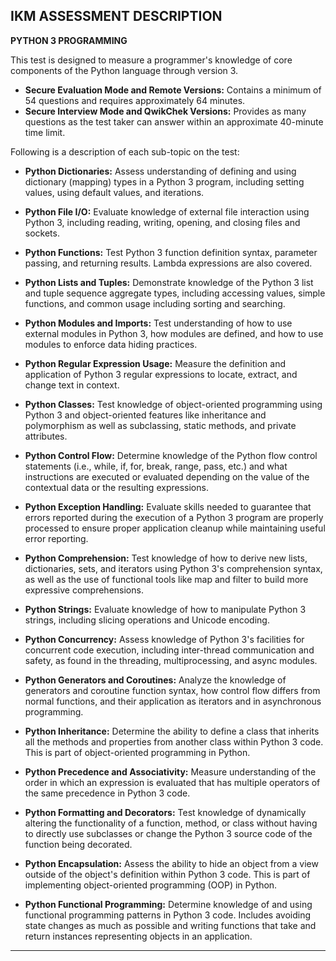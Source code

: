 **IKM ASSESSMENT DESCRIPTION**
---
**PYTHON 3 PROGRAMMING**

This test is designed to measure a programmer's knowledge of core components of the Python language through version 3.

- **Secure Evaluation Mode and Remote Versions:** Contains a minimum of 54 questions and requires approximately 64 minutes.
- **Secure Interview Mode and QwikChek Versions:** Provides as many questions as the test taker can answer within an approximate 40-minute time limit.

Following is a description of each sub-topic on the test:

- **Python Dictionaries:** Assess understanding of defining and using dictionary (mapping) types in a Python 3 program, including setting values, using default values, and iterations.

- **Python File I/O:** Evaluate knowledge of external file interaction using Python 3, including reading, writing, opening, and closing files and sockets.

- **Python Functions:** Test Python 3 function definition syntax, parameter passing, and returning results. Lambda expressions are also covered.

- **Python Lists and Tuples:** Demonstrate knowledge of the Python 3 list and tuple sequence aggregate types, including accessing values, simple functions, and common usage including sorting and searching.

- **Python Modules and Imports:** Test understanding of how to use external modules in Python 3, how modules are defined, and how to use modules to enforce data hiding practices.

- **Python Regular Expression Usage:** Measure the definition and application of Python 3 regular expressions to locate, extract, and change text in context.

- **Python Classes:** Test knowledge of object-oriented programming using Python 3 and object-oriented features like inheritance and polymorphism as well as subclassing, static methods, and private attributes.

- **Python Control Flow:** Determine knowledge of the Python flow control statements (i.e., while, if, for, break, range, pass, etc.) and what instructions are executed or evaluated depending on the value of the contextual data or the resulting expressions.

- **Python Exception Handling:** Evaluate skills needed to guarantee that errors reported during the execution of a Python 3 program are properly processed to ensure proper application cleanup while maintaining useful error reporting.

- **Python Comprehension:** Test knowledge of how to derive new lists, dictionaries, sets, and iterators using Python 3's comprehension syntax, as well as the use of functional tools like map and filter to build more expressive comprehensions.

- **Python Strings:** Evaluate knowledge of how to manipulate Python 3 strings, including slicing operations and Unicode encoding.

- **Python Concurrency:** Assess knowledge of Python 3's facilities for concurrent code execution, including inter-thread communication and safety, as found in the threading, multiprocessing, and async modules.

- **Python Generators and Coroutines:** Analyze the knowledge of generators and coroutine function syntax, how control flow differs from normal functions, and their application as iterators and in asynchronous programming.

- **Python Inheritance:** Determine the ability to define a class that inherits all the methods and properties from another class within Python 3 code. This is part of object-oriented programming in Python.

- **Python Precedence and Associativity:** Measure understanding of the order in which an expression is evaluated that has multiple operators of the same precedence in Python 3 code.

- **Python Formatting and Decorators:** Test knowledge of dynamically altering the functionality of a function, method, or class without having to directly use subclasses or change the Python 3 source code of the function being decorated.

- **Python Encapsulation:** Assess the ability to hide an object from a view outside of the object's definition within Python 3 code. This is part of implementing object-oriented programming (OOP) in Python.

- **Python Functional Programming:** Determine knowledge of and using functional programming patterns in Python 3 code. Includes avoiding state changes as much as possible and writing functions that take and return instances representing objects in an application.

---
